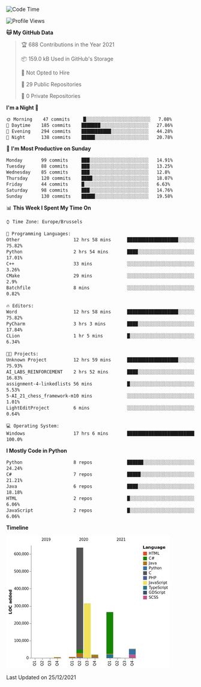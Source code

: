 <!--START_SECTION:waka-->
![Code Time](http://img.shields.io/badge/Code%20Time-83%20hrs%2041%20mins-blue)

![Profile Views](http://img.shields.io/badge/Profile%20Views-1-blue)

**🐱 My GitHub Data** 

> 🏆 688 Contributions in the Year 2021
 > 
> 📦 159.0 kB Used in GitHub's Storage 
 > 
> 🚫 Not Opted to Hire
 > 
> 📜 29 Public Repositories 
 > 
> 🔑 0 Private Repositories  
 > 
**I'm a Night 🦉** 

```text
🌞 Morning    47 commits     █░░░░░░░░░░░░░░░░░░░░░░░░   7.08% 
🌆 Daytime    185 commits    ███████░░░░░░░░░░░░░░░░░░   27.86% 
🌃 Evening    294 commits    ███████████░░░░░░░░░░░░░░   44.28% 
🌙 Night      138 commits    █████░░░░░░░░░░░░░░░░░░░░   20.78%

```
📅 **I'm Most Productive on Sunday** 

```text
Monday       99 commits     ███░░░░░░░░░░░░░░░░░░░░░░   14.91% 
Tuesday      88 commits     ███░░░░░░░░░░░░░░░░░░░░░░   13.25% 
Wednesday    85 commits     ███░░░░░░░░░░░░░░░░░░░░░░   12.8% 
Thursday     120 commits    ████░░░░░░░░░░░░░░░░░░░░░   18.07% 
Friday       44 commits     █░░░░░░░░░░░░░░░░░░░░░░░░   6.63% 
Saturday     98 commits     ███░░░░░░░░░░░░░░░░░░░░░░   14.76% 
Sunday       130 commits    █████░░░░░░░░░░░░░░░░░░░░   19.58%

```


📊 **This Week I Spent My Time On** 

```text
⌚︎ Time Zone: Europe/Brussels

💬 Programming Languages: 
Other                    12 hrs 58 mins      ███████████████████░░░░░░   75.82% 
Python                   2 hrs 54 mins       ████░░░░░░░░░░░░░░░░░░░░░   17.01% 
C++                      33 mins             ░░░░░░░░░░░░░░░░░░░░░░░░░   3.26% 
CMake                    29 mins             ░░░░░░░░░░░░░░░░░░░░░░░░░   2.9% 
Batchfile                8 mins              ░░░░░░░░░░░░░░░░░░░░░░░░░   0.82%

🔥 Editors: 
Word                     12 hrs 58 mins      ███████████████████░░░░░░   75.82% 
PyCharm                  3 hrs 3 mins        ████░░░░░░░░░░░░░░░░░░░░░   17.84% 
CLion                    1 hr 5 mins         █░░░░░░░░░░░░░░░░░░░░░░░░   6.34%

🐱‍💻 Projects: 
Unknown Project          12 hrs 59 mins      ███████████████████░░░░░░   75.93% 
AI_LABS_REINFORCEMENT    2 hrs 52 mins       ████░░░░░░░░░░░░░░░░░░░░░   16.83% 
assignment-4-linkedlists 56 mins             █░░░░░░░░░░░░░░░░░░░░░░░░   5.53% 
5-AI_21_chess_framework-m10 mins             ░░░░░░░░░░░░░░░░░░░░░░░░░   1.01% 
LightEditProject         6 mins              ░░░░░░░░░░░░░░░░░░░░░░░░░   0.64%

💻 Operating System: 
Windows                  17 hrs 6 mins       █████████████████████████   100.0%

```

**I Mostly Code in Python** 

```text
Python                   8 repos             ██████░░░░░░░░░░░░░░░░░░░   24.24% 
C#                       7 repos             █████░░░░░░░░░░░░░░░░░░░░   21.21% 
Java                     6 repos             ████░░░░░░░░░░░░░░░░░░░░░   18.18% 
HTML                     2 repos             █░░░░░░░░░░░░░░░░░░░░░░░░   6.06% 
JavaScript               2 repos             █░░░░░░░░░░░░░░░░░░░░░░░░   6.06%

```


**Timeline**

![Chart not found](https://raw.githubusercontent.com/Arafa42/Arafa42/main/charts/bar_graph.png) 


 Last Updated on 25/12/2021
<!--END_SECTION:waka-->


<!-- 
[![Hits](https://hits.seeyoufarm.com/api/count/incr/badge.svg?url=https%3A%2F%2Fgithub.com%2FArafa42&count_bg=%23455AF3&title_bg=%23262D3B&icon=github.svg&icon_color=%23588EF7&title=visitors&edge_flat=false)](https://hits.seeyoufarm.com)
 -->
